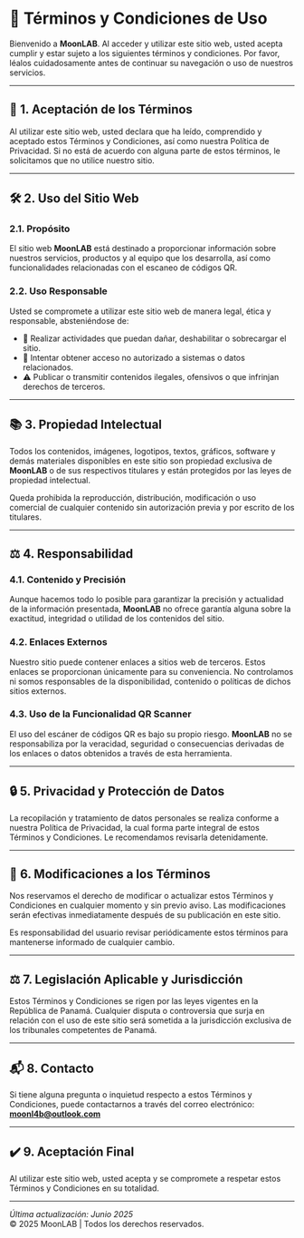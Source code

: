 # 📜 Términos y Condiciones de Uso

Bienvenido a **MoonLAB**. Al acceder y utilizar este sitio web, usted acepta cumplir y estar sujeto a los siguientes términos y condiciones. Por favor, léalos cuidadosamente antes de continuar su navegación o uso de nuestros servicios.

---

## 📌 1. Aceptación de los Términos

Al utilizar este sitio web, usted declara que ha leído, comprendido y aceptado estos Términos y Condiciones, así como nuestra Política de Privacidad. Si no está de acuerdo con alguna parte de estos términos, le solicitamos que no utilice nuestro sitio.

---

## 🛠️ 2. Uso del Sitio Web

### 2.1. Propósito

El sitio web **MoonLAB** está destinado a proporcionar información sobre nuestros servicios, productos y al equipo que los desarrolla, así como funcionalidades relacionadas con el escaneo de códigos QR.

### 2.2. Uso Responsable

Usted se compromete a utilizar este sitio web de manera legal, ética y responsable, absteniéndose de:

- 🚫 Realizar actividades que puedan dañar, deshabilitar o sobrecargar el sitio.
- 🔐 Intentar obtener acceso no autorizado a sistemas o datos relacionados.
- ⚠️ Publicar o transmitir contenidos ilegales, ofensivos o que infrinjan derechos de terceros.

---

## 📚 3. Propiedad Intelectual

Todos los contenidos, imágenes, logotipos, textos, gráficos, software y demás materiales disponibles en este sitio son propiedad exclusiva de **MoonLAB** o de sus respectivos titulares y están protegidos por las leyes de propiedad intelectual.

Queda prohibida la reproducción, distribución, modificación o uso comercial de cualquier contenido sin autorización previa y por escrito de los titulares.

---

## ⚖️ 4. Responsabilidad

### 4.1. Contenido y Precisión

Aunque hacemos todo lo posible para garantizar la precisión y actualidad de la información presentada, **MoonLAB** no ofrece garantía alguna sobre la exactitud, integridad o utilidad de los contenidos del sitio.

### 4.2. Enlaces Externos

Nuestro sitio puede contener enlaces a sitios web de terceros. Estos enlaces se proporcionan únicamente para su conveniencia. No controlamos ni somos responsables de la disponibilidad, contenido o políticas de dichos sitios externos.

### 4.3. Uso de la Funcionalidad QR Scanner

El uso del escáner de códigos QR es bajo su propio riesgo. **MoonLAB** no se responsabiliza por la veracidad, seguridad o consecuencias derivadas de los enlaces o datos obtenidos a través de esta herramienta.

---

## 🔒 5. Privacidad y Protección de Datos

La recopilación y tratamiento de datos personales se realiza conforme a nuestra Política de Privacidad, la cual forma parte integral de estos Términos y Condiciones. Le recomendamos revisarla detenidamente.

---

## 🔄 6. Modificaciones a los Términos

Nos reservamos el derecho de modificar o actualizar estos Términos y Condiciones en cualquier momento y sin previo aviso. Las modificaciones serán efectivas inmediatamente después de su publicación en este sitio.

Es responsabilidad del usuario revisar periódicamente estos términos para mantenerse informado de cualquier cambio.

---

## ⚖️ 7. Legislación Aplicable y Jurisdicción

Estos Términos y Condiciones se rigen por las leyes vigentes en la República de Panamá. Cualquier disputa o controversia que surja en relación con el uso de este sitio será sometida a la jurisdicción exclusiva de los tribunales competentes de Panamá.

---

## 📬 8. Contacto

Si tiene alguna pregunta o inquietud respecto a estos Términos y Condiciones, puede contactarnos a través del correo electrónico:  
**moonl4b@outlook.com**

---

## ✔️ 9. Aceptación Final

Al utilizar este sitio web, usted acepta y se compromete a respetar estos Términos y Condiciones en su totalidad.

---

*Última actualización: Junio 2025*  
© 2025 MoonLAB | Todos los derechos reservados.
